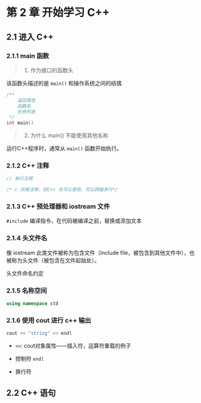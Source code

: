 # 第 2 章 开始学习 C++

## 2.1 进入 C++

### 2.1.1 main 函数

> 1. 作为接口的函数头

该函数头描述的是 `main()` 和操作系统之间的结偶

```c++
/**
    返回类型
    函数名
    形参列表
 */
int main()
```

> 2. 为什么 main() 不能使用其他名称

运行C++程序时，通常从 `main()` 函数开始执行。

### 2.1.2 C++ 注释

```c++
// 单行注释

/* c 风格注释，但C++ 也可以使用，可以跨越多行*/
```

### 2.1.3 C++ 预处理器和 iostream 文件

`#include` 编译指令，在代码被编译之前，替换或添加文本

### 2.1.4 头文件名

像 iostream 此类文件被称为包含文件（include file，被包含到其他文件中），也被称为头文件（被包含在文件起始处）。

头文件命名约定

### 2.1.5 名称空间

```c++
using namespace std
```

### 2.1.6 使用 cout 进行 c++ 输出

```c++
cout << "string" << endl
```

- `<<`: cout对象属性——插入符，运算符重载的例子

- 控制符 `endl`
- 换行符

## 2.2 C++ 语句